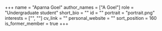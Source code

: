+++
name = "Aparna Goel"
author_names = ["A Goel"]
role = "Undergraduate student"
short_bio = ""
id = ""
portrait = "portrait.png"
interests = ["", ""]
cv_link = ""
personal_website = ""
sort_position = 160
is_former_member = true
+++

